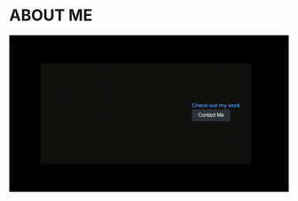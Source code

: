 # ABOUT ME
![gif](https://github.com/rishizip/python-lectures/blob/8dd93d9b129171c068fd2810dff3cee4fc7515a2/GIF%20-%20Made%20with%20Clipchamp%20(2).gif?raw=true)



